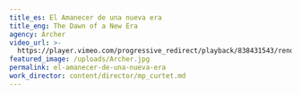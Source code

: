 ```yaml
---
title_es: El Amanecer de una nueva era
title_eng: The Dawn of a New Era
agency: Archer
video_url: >-
  https://player.vimeo.com/progressive_redirect/playback/838431543/rendition/1080p/file.mp4?loc=external&log_user=0&signature=6849b245094dfa97312fc5b335d480936adde9263ff8c62cb29077e42ddb64e9
featured_image: /uploads/Archer.jpg
permalink: el-amanecer-de-una-nueva-era
work_director: content/director/mp_curtet.md
---
```


